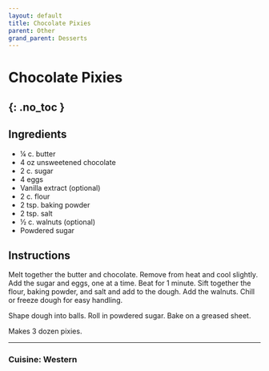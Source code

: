 ```yaml
---
layout: default
title: Chocolate Pixies
parent: Other
grand_parent: Desserts
---
```


# Chocolate Pixies
{: .no_toc }
---

## Ingredients

<ul>
	<li>¼ c. butter</li>
	<li>4 oz unsweetened chocolate</li>
	<li>2 c. sugar</li>
	<li>4 eggs</li>
	<li>Vanilla extract (optional)</li>
	<li>2 c. flour</li>
	<li>2 tsp. baking powder</li>
	<li>2 tsp. salt</li>
	<li>½ c. walnuts (optional)</li>
	<li>Powdered sugar</li>
</ul>


## Instructions

Melt together the butter and chocolate. Remove from heat and cool slightly. Add the sugar and eggs, one at a time. Beat for 1 minute. Sift together the flour, baking powder, and salt and add to the dough. Add the walnuts. Chill or freeze dough for easy handling.

Shape dough into balls. Roll in powdered sugar. Bake on a greased sheet.

Makes 3 dozen pixies.

--- 

### Cuisine: Western
